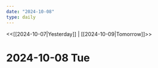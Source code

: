 ```yaml
---
date: "2024-10-08"
type: daily
---
```


<<[[2024-10-07|Yesterday]] | [[2024-10-09|Tomorrow]]>>

# 2024-10-08 Tue


